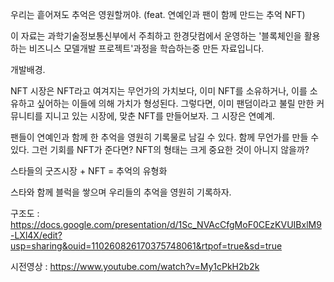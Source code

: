 우리는 흩어져도 추억은 영원할꺼야. 
(feat. 연예인과 팬이 함께 만드는 추억 NFT)

이 자료는 과학기술정보통신부에서 주최하고 한경닷컴에서 운영하는 '블록체인을 활용하는 비즈니스 모델개발 프로젝트'과정을 학습하는중 만든 자료입니다.

개발배경.

NFT 시장은 NFT라고 여겨지는 무언가의 가치보다, 이미 NFT를 소유하거나, 
이를 소유하고 싶어하는 이들에 의해 가치가 형성된다.
그렇다면, 이미 팬덤이라고 불릴 만한 커뮤니티를 지니고 있는 시장에, 맞춘 NFT를 만들어보자.
그 시장은 연예계.

팬들이 연예인과 함께 한 추억을 영원히 기록물로 남길 수 있다.
함께 무언가를 만들 수 있다. 
그런 기회를 NFT가 준다면? 
NFT의 형태는 크게 중요한 것이 아니지 않을까?


스타들의 굿즈시장 + NFT = 추억의 유형화

스타와 함께 블럭을 쌓으며 우리들의 추억을 영원히 기록하자.

구조도 : https://docs.google.com/presentation/d/1Sc_NVAcCfgMoF0CEzKVUIBxlM9-LXl4X/edit?usp=sharing&ouid=110260826170375748061&rtpof=true&sd=true

시전영상 : https://www.youtube.com/watch?v=My1cPkH2b2k 

